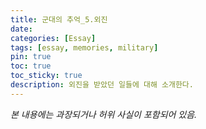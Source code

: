 ```yaml
---
title: 군대의 추억_5.외진
date: 
categories: [Essay]
tags: [essay, memories, military]
pin: true
toc: true
toc_sticky: true
description: 외진을 받았던 일들에 대해 소개한다.
---
```


_본 내용에는 과장되거나 허위 사실이 포함되어 있음._